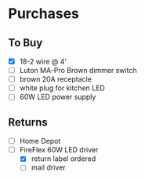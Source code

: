 # Purchases

## To Buy

- [x] 18-2 wire @ 4'
- [ ] Luton MA-Pro Brown dimmer switch
- [ ] brown 20A receptacle
- [ ] white plug for kitchen LED
- [ ] 60W LED power supply

## Returns

- [ ] Home Depot
- [ ] FireFlex 60W LED driver
  - [x] return label ordered
  - [ ] mail driver
